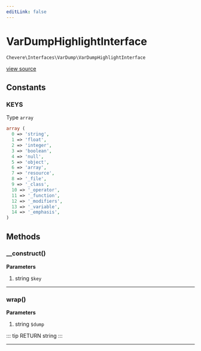 ```yaml
---
editLink: false
---
```


# VarDumpHighlightInterface

`Chevere\Interfaces\VarDump\VarDumpHighlightInterface`

[view source](https://github.com/chevere/chevere/blob/master/interfaces/VarDump/VarDumpHighlightInterface.php)

## Constants

### KEYS

Type `array`

```php
array (
  0 => 'string',
  1 => 'float',
  2 => 'integer',
  3 => 'boolean',
  4 => 'null',
  5 => 'object',
  6 => 'array',
  7 => 'resource',
  8 => '_file',
  9 => '_class',
  10 => '_operator',
  11 => '_function',
  12 => '_modifiers',
  13 => '_variable',
  14 => '_emphasis',
)
```

## Methods

### __construct()

**Parameters**

1. string `$key`

---

### wrap()

**Parameters**

1. string `$dump`

::: tip RETURN
string
:::

---
